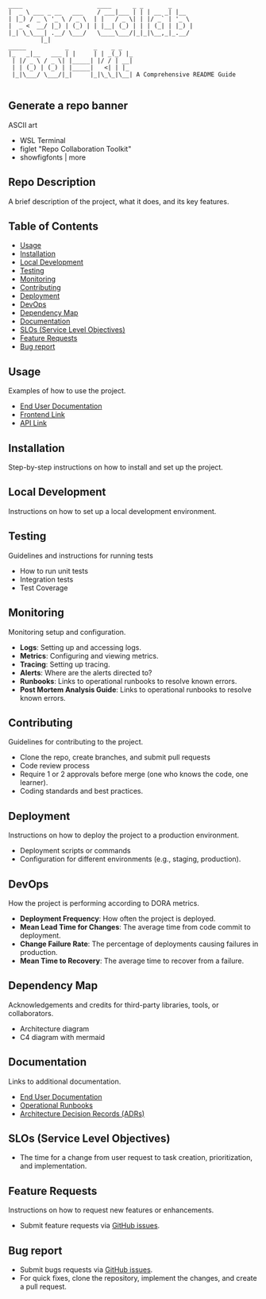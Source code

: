 ```
 ____                     ____      _ _       _
|  _ \ ___ _ __   ___    / ___|___ | | | __ _| |__
| |_) / _ \ '_ \ / _ \  | |   / _ \| | |/ _` | '_ \
|  _ <  __/ |_) | (_) | | |__| (_) | | | (_| | |_) |
|_| \_\___| .__/ \___/   \____\___/|_|_|\__,_|_.__/
          |_|
 _____           _       _    _ _
|_   _|__   ___ | |     | | _(_) |_
  | |/ _ \ / _ \| |_____| |/ / | __|
  | | (_) | (_) | |_____|   <| | |_
  |_|\___/ \___/|_|     |_|\_\_|\__| A Comprehensive README Guide
             
 ```

## Generate a repo banner
ASCII art 
- WSL Terminal
- figlet "Repo Collaboration Toolkit"
- showfigfonts | more


## Repo Description
A brief description of the project, what it does, and its key features.

## Table of Contents
- [Usage](#usage)
- [Installation](#installation)
- [Local Development](#local-development)
- [Testing](#testing)
- [Monitoring](#monitoring)
- [Contributing](#contributing)
- [Deployment](#deployment)
- [DevOps](#devops)
- [Dependency Map](#dependency-map)
- [Documentation](#documentation)
- [SLOs (Service Level Objectives)](#slos-service-level-objectives)
- [Feature Requests](#feature-requests)
- [Bug report](#bug-report)

## Usage
Examples of how to use the project.
- [End User Documentation](link-to-end-user-documentation)
- [Frontend Link](link-to-frontend)
- [API Link](link-to-api)

## Installation
Step-by-step instructions on how to install and set up the project.

## Local Development
Instructions on how to set up a local development environment.

## Testing
Guidelines and instructions for running tests
- How to run unit tests
- Integration tests
- Test Coverage

## Monitoring
Monitoring setup and configuration.
- **Logs**: Setting up and accessing logs.
- **Metrics**: Configuring and viewing metrics.
- **Tracing**: Setting up tracing.
- **Alerts**: Where are the alerts directed to?
- **Runbooks**: Links to operational runbooks to resolve known errors.
- **Post Mortem Analysis Guide**: Links to operational runbooks to resolve known errors.

## Contributing
Guidelines for contributing to the project.
- Clone the repo, create branches, and submit pull requests
- Code review process
- Require 1 or 2 approvals before merge (one who knows the code, one learner).
- Coding standards and best practices.

## Deployment
Instructions on how to deploy the project to a production environment.
- Deployment scripts or commands
- Configuration for different environments (e.g., staging, production).

## DevOps
How the project is performing according to DORA metrics.
- **Deployment Frequency**: How often the project is deployed.
- **Mean Lead Time for Changes**: The average time from code commit to deployment.
- **Change Failure Rate**: The percentage of deployments causing failures in production.
- **Mean Time to Recovery**: The average time to recover from a failure.

## Dependency Map
Acknowledgements and credits for third-party libraries, tools, or collaborators.
- Architecture diagram
- C4 diagram with mermaid

## Documentation
Links to additional documentation.
- [End User Documentation](link-to-end-user-documentation)
- [Operational Runbooks](link-to-operational-runbooks)
- [Architecture Decision Records (ADRs)](link-to-adrs)

## SLOs (Service Level Objectives)
- The time for a change from user request to task creation, prioritization, and implementation.

## Feature Requests
Instructions on how to request new features or enhancements.
- Submit feature requests via [GitHub issues](link-to-github-issues).

## Bug report
- Submit bugs requests via [GitHub issues](link-to-github-issues).
- For quick fixes, clone the repository, implement the changes, and create a pull request.
